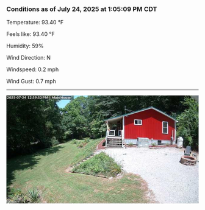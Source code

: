 ### Conditions as of July 24, 2025 at 1:05:09 PM CDT 

Temperature: 93.40 &deg;F

Feels like: 93.40 &deg;F

Humidity: 59%

Wind Direction: N

Windspeed: 0.2 mph

Wind Gust: 0.7 mph

---

<img src="./images/latest.jpeg"/>


